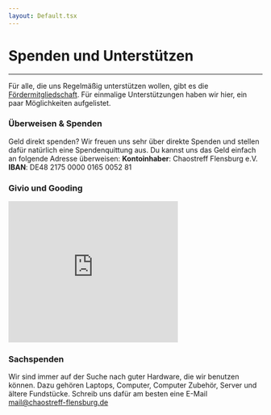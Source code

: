 ```yaml
---
layout: Default.tsx
---
```


# Spenden und Unterstützen

----

Für alle, die uns Regelmäßig unterstützen wollen, gibt es die [Fördermitgliedschaft](wir.md). Für einmalige Unterstützungen haben wir hier, ein paar Möglichkeiten aufgelistet.

### Überweisen & Spenden

Geld direkt spenden? Wir freuen uns sehr über direkte Spenden und stellen dafür natürlich eine Spendenquittung aus. Du kannst uns das Geld einfach an folgende Adresse überweisen:
**Kontoinhaber**: Chaostreff Flensburg e.V.
**IBAN**: DE48 2175 0000 0165 0052 81

### Givio und Gooding

<iframe id="Gooding Banner-Widget" title="Gooding Banner-Widget" src="https://erweiterungen.gooding.de/app/widget/chaostreff-flensburg-e-v-62318/large-rectangle/tab/1/donations/1/v/1492766837.A2wEQYZCL3AZAE29rOQIvdQIj2nbdgPcBIT4GGmz8t9q5wpRwFNyfthUy4KcsjWyER9WXuQ0VGvZ04u2e6qVCK9Ga6aDqafB6KRuoyA44hpanfAO0HqyCAtEeeR4ICa3" name="Gooding Banner-Widget" scrolling="yes" width="336" height="280" frameborder="0"></iframe>

### Sachspenden

Wir sind immer auf der Suche nach guter Hardware, die wir benutzen können. Dazu gehören Laptops, Computer, Computer Zubehör, Server und ältere Fundstücke. Schreib uns dafür am besten eine E-Mail <mail@chaostreff-flensburg.de>